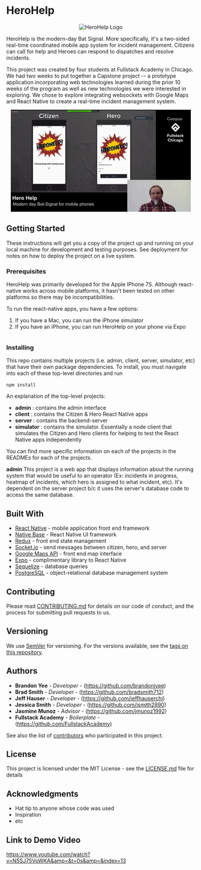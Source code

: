 # HeroHelp
<p align="center">
  <img src="https://github.com/brandonjyee/HeroHelp/blob/master/client/components/assets/logo.png?" alt="HeroHelp Logo"/>
</p>

HeroHelp is the modern-day Bat Signal. More specifically, it's a two-sided real-time coordinated mobile app system for incident management. Citizens can call for help and Heroes can respond to dispatches and resolve incidents.

This project was created by four students at Fullstack Academy in Chicago. We had two weeks to put together a Capstone project -- a prototype application incorporating web technologies learned during the prior 10 weeks of the program as well as new technologies we were interested in exploring. We chose to explore integrating websockets with Google Maps and React Native to create a real-time incident management system.

<p align="center">
  <img src="https://github.com/brandonjyee/HeroHelp/blob/master/herohelp-demo.gif?raw=true" alt="HeroHelp Demo"/>
</p>

## Getting Started

These instructions will get you a copy of the project up and running on your local machine for development and testing purposes. See deployment for notes on how to deploy the project on a live system.

### Prerequisites

HeroHelp was primarily developed for the Apple IPhone 7S. Although react-native works across mobile platforms, it hasn't been tested on other platforms so there may be incompatibilities.

To run the react-native apps, you have a few options:

1. If you have a Mac, you can run the iPhone simulator
2. If you have an iPhone, you can run HeroHelp on your phone via Expo

```

```

### Installing

This repo contains multiple projects (i.e. admin, client, server, simulator, etc) that have their own package dependencies. To install, you must navigate into each of these top-level directories and run

```
npm install
```
An explanation of the top-level projects:
* **admin** : contains the admin interface
* **client** : contains the Citizen & Hero React Native apps
* **server** : contains the backend-server
* **simulator**    : contains the simulator. Essentially a node client that simulates the Citizen and Hero clients for helping to test the React Native apps independently

You can find more specific information on each of the projects in the READMEs for each of the projects.

**admin**
This project is a web app that displays information about the running system that would be useful to an operator (Ex: incidents in progress, heatmap of incidents, which hero is assigned to what incident, etc). It's dependent on the server project b/c it uses the server's database code to access the same database.

## Built With

* [React Native](https://github.com/react-community/create-react-native-app) - mobile application front end framework
* [Native Base](https://nativebase.io/) - React Native UI framework
* [Redux](https://redux.js.org/) - front end state management
* [Socket.io](https://socket.io/docs/) - send messages between citizen, hero, and server
* [Google Maps API](https://developers.google.com/maps/documentation/) - front end map interface
* [Expo](https://docs.expo.io/versions/latest/) - complimentary library to React Native
* [Sequelize](http://docs.sequelizejs.com/) - database queries
* [PostgreSQL](https://www.postgresql.org/docs/) - object-relational database management system

## Contributing

Please read [CONTRIBUTING.md](https://gist.github.com/PurpleBooth/b24679402957c63ec426) for details on our code of conduct, and the process for submitting pull requests to us.

## Versioning

We use [SemVer](http://semver.org/) for versioning. For the versions available, see the [tags on this repository](https://github.com/your/project/tags).

## Authors

* **Brandon Yee** - *Developer* - (https://github.com/brandonjyee)
* **Brad Smith** - *Developer* - (https://github.com/bradsmith712)
* **Jeff Hauser** - *Developer* - (https://github.com/jeffhauserchi)
* **Jessica Smith** - *Developer* - (https://github.com/jsmith2890)
* **Jasmine Munoz** - *Advisor* - (https://github.com/jmunoz1992)
* **Fullstack Academy** - *Boilerplate* - (https://github.com/FullstackAcademy)

See also the list of [contributors](https://github.com/your/project/contributors) who participated in this project.

## License

This project is licensed under the MIT License - see the [LICENSE.md](LICENSE.md) file for details

## Acknowledgments

* Hat tip to anyone whose code was used
* Inspiration
* etc

## Link to Demo Video
https://www.youtube.com/watch?v=N5SJ75VoWKA&amp=&t=0s&amp=&index=13

